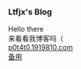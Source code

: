 ### Ltfjx's Blog
Hello there  
来看看我博客吗（  
[p0t4t0.1919810.com](p0t4t0.1919810.com)  
[备用](ltfjx.github.io)